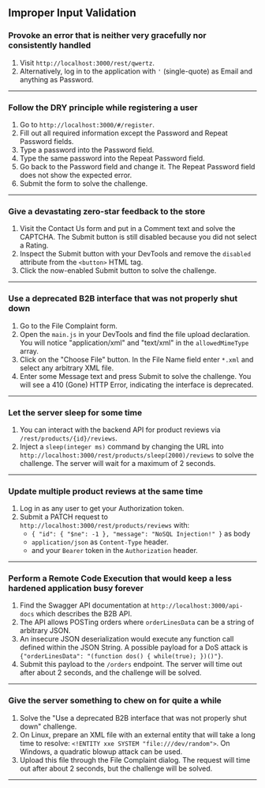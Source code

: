 ## Improper Input Validation

### Provoke an error that is neither very gracefully nor consistently handled
1.  Visit `http://localhost:3000/rest/qwertz`.
2.  Alternatively, log in to the application with `'` (single-quote) as Email and anything as Password.

---

### Follow the DRY principle while registering a user
1.  Go to `http://localhost:3000/#/register`.
2.  Fill out all required information except the Password and Repeat Password fields.
3.  Type a password into the Password field.
4.  Type the same password into the Repeat Password field.
5.  Go back to the Password field and change it. The Repeat Password field does not show the expected error.
6.  Submit the form to solve the challenge.

---

### Give a devastating zero-star feedback to the store
1.  Visit the Contact Us form and put in a Comment text and solve the CAPTCHA. The Submit button is still disabled because you did not select a Rating.
2.  Inspect the Submit button with your DevTools and remove the `disabled` attribute from the `<button>` HTML tag.
3.  Click the now-enabled Submit button to solve the challenge.

---

### Use a deprecated B2B interface that was not properly shut down
1.  Go to the File Complaint form.
2.  Open the `main.js` in your DevTools and find the file upload declaration. You will notice "application/xml" and "text/xml" in the `allowedMimeType` array.
3.  Click on the "Choose File" button. In the File Name field enter `*.xml` and select any arbitrary XML file.
4.  Enter some Message text and press Submit to solve the challenge. You will see a 410 (Gone) HTTP Error, indicating the interface is deprecated.

---

### Let the server sleep for some time
1.  You can interact with the backend API for product reviews via `/rest/products/{id}/reviews`.
2.  Inject a `sleep(integer ms)` command by changing the URL into `http://localhost:3000/rest/products/sleep(2000)/reviews` to solve the challenge. The server will wait for a maximum of 2 seconds.

---

### Update multiple product reviews at the same time
1.  Log in as any user to get your Authorization token.
2.  Submit a PATCH request to `http://localhost:3000/rest/products/reviews` with:
    * `{ "id": { "$ne": -1 }, "message": "NoSQL Injection!" }` as body
    * `application/json` as `Content-Type` header.
    * and your `Bearer` token in the `Authorization` header.

---

### Perform a Remote Code Execution that would keep a less hardened application busy forever
1.  Find the Swagger API documentation at `http://localhost:3000/api-docs` which describes the B2B API.
2.  The API allows POSTing orders where `orderLinesData` can be a string of arbitrary JSON.
3.  An insecure JSON deserialization would execute any function call defined within the JSON String. A possible payload for a DoS attack is `{"orderLinesData": "(function dos() { while(true); })()"}`.
4.  Submit this payload to the `/orders` endpoint. The server will time out after about 2 seconds, and the challenge will be solved.

---

### Give the server something to chew on for quite a while
1.  Solve the "Use a deprecated B2B interface that was not properly shut down" challenge.
2.  On Linux, prepare an XML file with an external entity that will take a long time to resolve: `<!ENTITY xxe SYSTEM "file:///dev/random">`. On Windows, a quadratic blowup attack can be used.
3.  Upload this file through the File Complaint dialog. The request will time out after about 2 seconds, but the challenge will be solved.

---
